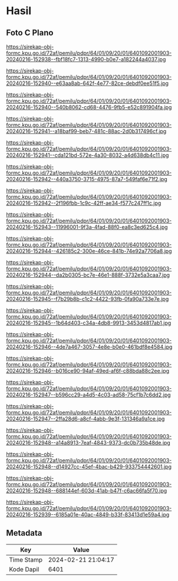 # Hasil

## Foto C Plano

https://sirekap-obj-formc.kpu.go.id/72af/pemilu/pdpr/64/01/09/20/01/6401092001903-20240216-152938--fbf18fc7-1313-4990-b0e7-a182244a4037.jpg

https://sirekap-obj-formc.kpu.go.id/72af/pemilu/pdpr/64/01/09/20/01/6401092001903-20240216-152940--e63aa8ab-642f-4e77-82ce-debdf0ee51f5.jpg

https://sirekap-obj-formc.kpu.go.id/72af/pemilu/pdpr/64/01/09/20/01/6401092001903-20240216-152940--540b8062-cd68-4476-9fb5-e52c891904fa.jpg

https://sirekap-obj-formc.kpu.go.id/72af/pemilu/pdpr/64/01/09/20/01/6401092001903-20240216-152941--a18baf99-beb7-481c-88ac-2d0b317496cf.jpg

https://sirekap-obj-formc.kpu.go.id/72af/pemilu/pdpr/64/01/09/20/01/6401092001903-20240216-152941--cda121bd-572e-4a30-8032-a4d638db4c11.jpg

https://sirekap-obj-formc.kpu.go.id/72af/pemilu/pdpr/64/01/09/20/01/6401092001903-20240216-152942--440a3750-3715-4975-87a7-549faf6e71f2.jpg

https://sirekap-obj-formc.kpu.go.id/72af/pemilu/pdpr/64/01/09/20/01/6401092001903-20240216-152942--2f196fbb-1c9c-42ff-ae34-f577c247ff1c.jpg

https://sirekap-obj-formc.kpu.go.id/72af/pemilu/pdpr/64/01/09/20/01/6401092001903-20240216-152943--11996001-9f3a-4fad-88f0-ea8c3ed625c4.jpg

https://sirekap-obj-formc.kpu.go.id/72af/pemilu/pdpr/64/01/09/20/01/6401092001903-20240216-152944--426185c2-300e-46ce-841b-74e92a7706a8.jpg

https://sirekap-obj-formc.kpu.go.id/72af/pemilu/pdpr/64/01/09/20/01/6401092001903-20240216-152944--da2b0305-bc7e-46e1-888f-3732e5a3caa7.jpg

https://sirekap-obj-formc.kpu.go.id/72af/pemilu/pdpr/64/01/09/20/01/6401092001903-20240216-152945--f7b29b8b-c1c2-4422-93fb-0fa90a733e7e.jpg

https://sirekap-obj-formc.kpu.go.id/72af/pemilu/pdpr/64/01/09/20/01/6401092001903-20240216-152945--1b64d403-c34a-4db8-9913-3453d4817ab1.jpg

https://sirekap-obj-formc.kpu.go.id/72af/pemilu/pdpr/64/01/09/20/01/6401092001903-20240216-152946--4de7a467-3057-4e8e-b0e0-461bdf8e4584.jpg

https://sirekap-obj-formc.kpu.go.id/72af/pemilu/pdpr/64/01/09/20/01/6401092001903-20240216-152946--b016ce90-94af-49ed-af6f-c88bda88c2ee.jpg

https://sirekap-obj-formc.kpu.go.id/72af/pemilu/pdpr/64/01/09/20/01/6401092001903-20240216-152947--b596cc29-a4d5-4c03-ad58-75cf1b7c6dd2.jpg

https://sirekap-obj-formc.kpu.go.id/72af/pemilu/pdpr/64/01/09/20/01/6401092001903-20240216-152947--2ffa28d6-a8cf-4abb-9e3f-131346a9a1ce.jpg

https://sirekap-obj-formc.kpu.go.id/72af/pemilu/pdpr/64/01/09/20/01/6401092001903-20240216-152948--a14a8913-7eaf-4843-9373-dc0b735b48de.jpg

https://sirekap-obj-formc.kpu.go.id/72af/pemilu/pdpr/64/01/09/20/01/6401092001903-20240216-152948--d14927cc-45ef-4bac-b429-933754442601.jpg

https://sirekap-obj-formc.kpu.go.id/72af/pemilu/pdpr/64/01/09/20/01/6401092001903-20240216-152948--688144ef-603d-41ab-b47f-c6ac66fa5f70.jpg

https://sirekap-obj-formc.kpu.go.id/72af/pemilu/pdpr/64/01/09/20/01/6401092001903-20240216-152939--6185a01e-40ac-4849-b33f-83413d1e59a4.jpg


## Metadata

| Key        | Value               |
| ---------- | ------------------- |
| Time Stamp | 2024-02-21 21:04:17 |
| Kode Dapil | 6401                |



